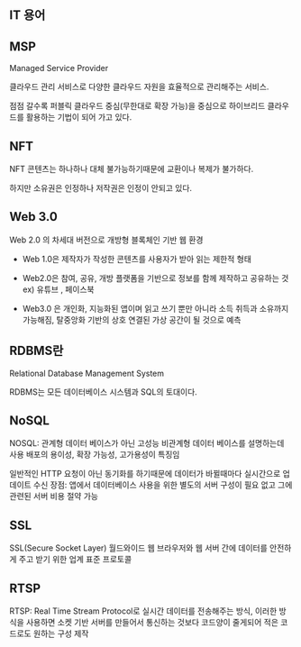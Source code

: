 IT 용어
---

MSP
---
Managed Service Provider

클라우드 관리 서비스로 다양한 클라우드 자원을 효율적으로 관리해주는 서비스.

점점 갈수록 퍼블릭 클라우드 중심(무한대로 확장 가능)을 중심으로 하이브리드 클라우드를 활용하는 기법이 되어 가고 있다.

NFT
---  

NFT 콘텐츠는 하나하나 대체 불가능하기때문에 교환이나 복제가 불가하다. 

하지만 소유권은 인정하나 저작권은 인정이 안되고 있다.

Web 3.0
--- 

Web 2.0 의 차세대 버전으로 개방형 블록체인 기반 웹 환경

- Web 1.0은 제작자가 작성한 콘텐츠를 사용자가 받아 읽는 제한적 형태

- Web2.0은 참여, 공유, 개방 플랫폼을 기반으로 정보를 함께 제작하고 공유하는 것 ex) 유튜브 , 페이스북

- Web3.0 은 개인화, 지능화된 앱이며 읽고 쓰기 뿐만 아니라 소득 취득과 소유까지 가능해짐, 탈중앙화 기반의 상호 연결된 가상 공간이 될 것으로 예측

RDBMS란 
-----

Relational Database Management System

RDBMS는 모든 데이터베이스 시스템과 SQL의 토대이다.

NoSQL
---
NOSQL: 관계형 데이터 베이스가 아닌 고성능 비관계형 데이터 베이스를 설명하는데 사용 
배포의 용이성, 확장 가능성, 고가용성이 특징임

일반적인 HTTP 요청이 아닌 동기화를 하기때문에 데이터가 바뀔때마다 실시간으로 업데이트 수신
장점:  앱에서 데이터베이스 사용을 위한 별도의 서버 구성이 필요 없고 그에 관련된 서버 비용 절약 가능

SSL
---
SSL(Secure Socket Layer) 월드와이드 웹 브라우저와 웹 서버 간에 데이터를 안전하게 주고 받기 위한 업계 표준 프로토콜

RTSP
---
RTSP: Real Time Stream Protocol로 실시간 데이터를 전송해주는 방식, 이러한 방식을 사용하면 소켓 기반 서버를 만들어서 통신하는 것보다 코드양이 줄게되어 적은 코드로도 원하는 구성 제작
